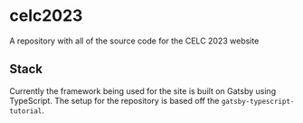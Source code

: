 # celc2023
A repository with all of the source code for the CELC 2023 website

## Stack

Currently the framework being used for the site is built on Gatsby using TypeScript. The setup for the repository is based off the `gatsby-typescript-tutorial`.
